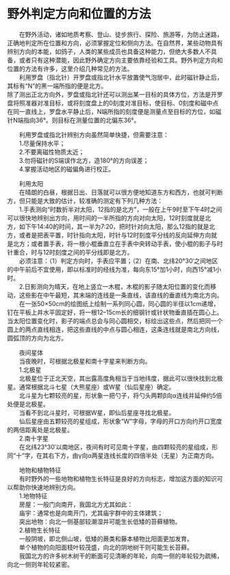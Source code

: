 # 野外判定方向和位置的方法  

&emsp;&emsp;在野外活动，诸如地质考察、登山、徒步旅行、探险、旅游等，为防止迷路，正确地判定所在位置和方向，必须掌握定位和侧向方法。在自然界，某些动物具有辨别方向的本能，如鸽子，人类的某些成员也具备这种能力，但绝大多数人不具备，或者只有这种潜能，因此野外确定方向主要依靠经验和工具。野外判定方向和位置的方法有许多，这里介绍几种常见的方法。  
&emsp;&emsp;利用罗盘（指北针）开罗盘或指北针水平放置使气泡居中，此时磁针静止后，其标有“N”的黑一端所指的便是北方。  
除了测出正北方向外，罗盘或指北针还可以测出某一目标的具体方位，方法是开罗盘将照准器对准目标，或将刻度盘上的0刻度对准目标，使目标、0刻度和磁中点在同一直线上，罗盘水平静止后，N端所指的刻度便是测量点至目标的方位，如磁针N端指向36°。则目标在测量位置的北偏东36°。  

&emsp;&emsp;利用罗盘或指北针辨别方向虽然简单快捷，但需要注意：  
&emsp;&emsp;1.尽量保持水平；  
&emsp;&emsp;2.不要离磁性物质太近；  
&emsp;&emsp;3.勿将磁针的S端误作北方，造180°的方向误差；  
&emsp;&emsp;4.掌握活动地区的磁偏角进行校正。  

&emsp;&emsp;利用太阳  
&emsp;&emsp;在晴朗的白昼，根据日出、日落就可以很方便地知道东方和西方，也就可判断方，但只能是大致的估计，较准确的测定有下列几种方法：  
&emsp;&emsp;1.手表测向“时数折半对太阳，12指的是北方”，一般在上午9时至下午4时之间可以很快地辨别出方向，用时间的一半所指的方向对向太阳，12时刻度就是北方，如下午14:40的时间，其一半为7:20，把时针对向太阳，那么12指的就是北方，或者是把表平置，时针指向太阳，时针与12时刻度平分线的反向延伸方向就是北方；或者置手表，将一根小棍垂直立在手表中央转动手表，使小棍的影子与时针重合，时与12时刻度之间的平分线即是北方。  
&emsp;&emsp;必须注意：（1）判定方向时，手表应平置；（2）在南、北纬20°30′之间地区的中午前后不宜使用，即以标准时的经线为准，每向东15°加1小时，向西15°减1小时。  
&emsp;&emsp;2.日影测向为晴天，在地上竖立一木棍，木棍的影子随太阳位置的变化而移动，这些影在中午最短，其末端的连线是一条直线，该直线的垂直线为南北方向。  
&emsp;&emsp;在一张50×50cm的绘图纸上绘制一系列同心圆，同心圆的半径以1cm递增，钉在平板上并水平固定好，将一根12–15cm长的细钢针或针状物垂直插在圆心上。当太阳位置变化时，影子的端点总会与同心圆相交，标绘出这些点，然后把同一个圆上的两点直线相连，把这些直线的中点与圆心相连，这条连线就是南北方向线，圆弧顶的方向为北方。  

&emsp;&emsp;夜间星体  
&emsp;&emsp;当夜晚时，可根据北极星和南十字星来判断方向。  
&emsp;&emsp;1.北极星  
&emsp;&emsp;北极星位于正北天空，其出露高度角相当于当地纬度，据此可以很快找到北极星。通常根据北斗七星（大熊星座）或W星（仙后星座）确定。  
&emsp;&emsp;北斗星为七颗较亮的星，形状象一把勺子，将勺头两颗β向α连线并延伸约5倍处便是北极星。  
&emsp;&emsp;当看不到北斗星时，可根据W星，即仙后星座寻找北极星。  
&emsp;&emsp;仙后星座由五颗较亮的星组成，形状象“W”字母，字母的开口方向约开口宽度的两倍距离处是北极星。  
&emsp;&emsp;2.南十字星  
&emsp;&emsp;在北纬23°30′以南地区，夜间有时可见南十字星，由四颗较亮的星组成，形同“十”字，在其右下方，由γ向α两星连线长度的四倍半处（无星）为正南方向。  

&emsp;&emsp;地物和植物特征  
&emsp;&emsp;有时野外的一些地物和植物生长特征是良好的方向标志，增加这方面的知识可以帮助你快速地辨别方向。  
&emsp;&emsp;1.地物特征  
&emsp;&emsp;房屋：一般门向南开，我国北方尤其如此：  
&emsp;&emsp;庙宇：通常也是向南开门，尤其庙宇群中的主体建筑；  
&emsp;&emsp;突出地物：向北一侧基部较潮湿并可能生长低矮的苔藓植物。  
&emsp;&emsp;2.植物生长特征  
&emsp;&emsp;一般阴坡，即北侧山坡，低矮的蕨类和藤本植物比阳面更加发育。  
&emsp;&emsp;单个植物的向阳面枝叶较茂盛，向北的阴地树干则可能生长苔藓。  
&emsp;&emsp;我国北方的许多树木树干的断面可见清晰的年轮，向南一侧的年轮较为疏稀，向北一侧则年轮较紧密。  
<!-- Last processed: 2025-07-22 03:44:30 -->
